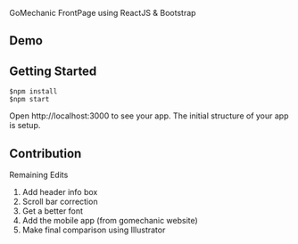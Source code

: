 GoMechanic FrontPage using ReactJS & Bootstrap

## Demo 


## Getting Started
    $npm install
    $npm start

Open http://localhost:3000 to see your app. The initial structure of your app is setup. 


## Contribution
Remaining Edits 

1. Add header info box
2. Scroll bar correction 
3. Get a better font
4. Add the mobile app (from gomechanic website)
5. Make final comparison using Illustrator
